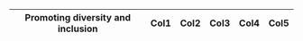 | Promoting diversity and inclusion   | Col1   | Col2   | Col3   | Col4   | Col5   |
|-------------------------------------|--------|--------|--------|--------|--------|